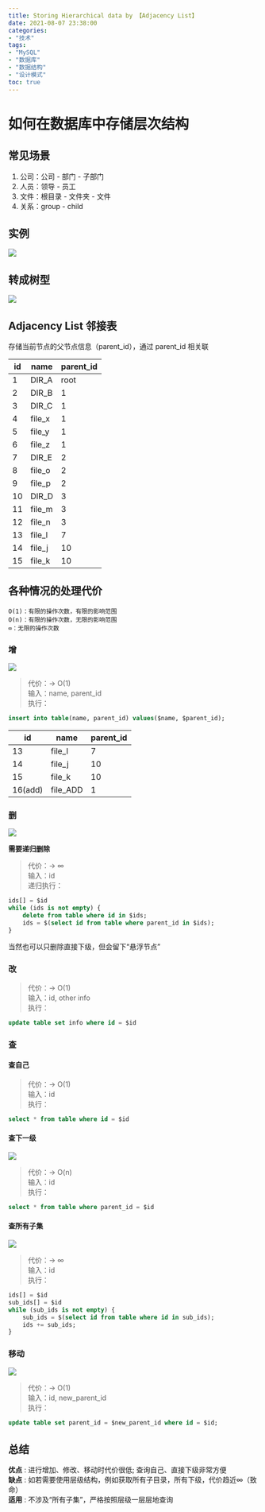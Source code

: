 ```yaml
---
title: Storing Hierarchical data by 【Adjacency List】
date: 2021-08-07 23:38:00
categories:
- "技术"
tags:
- "MySQL"
- "数据库"
- "数据结构"
- "设计模式"
toc: true
---
```

# 如何在数据库中存储层次结构

## 常见场景

1. 公司：公司 - 部门 - 子部门 
2. 人员：领导 - 员工 
3. 文件：根目录 - 文件夹 - 文件
4. 关系：group - child

## 实例

![](CASE.png)

## 转成树型
![](CASE_TREE.png)

## Adjacency List 邻接表

存储当前节点的父节点信息（parent_id），通过 parent_id 相关联

|id    |name  |parent_id|
|------|------|---------|
|1     |DIR_A |root     |
|2     |DIR_B |1        |
|3     |DIR_C |1        |
|4     |file_x|1        |
|5     |file_y|1        |
|6     |file_z|1        |
|7     |DIR_E |2        |
|8     |file_o|2        |
|9     |file_p|2        |
|10    |DIR_D |3        |
|11    |file_m|3        |
|12    |file_n|3        |
|13    |file_l|7        |
|14    |file_j|10       |
|15    |file_k|10       |

## 各种情况的处理代价

```
O(1)：有限的操作次数，有限的影响范围
O(n)：有限的操作次数，无限的影响范围
∞：无限的操作次数
```

### 增
![](ADD.jpg)

> 代价：-> O(1)  
> 输入：name, parent_id  
> 执行：
```sql
insert into table(name, parent_id) values($name, $parent_id);
```
|id     |name    |parent_id|
|-------|--------|---------|
|13     |file_l  |7        |
|14     |file_j  |10       |
|15     |file_k  |10       |
|16(add)|file_ADD|1        |

### 删
![](DEL.jpg)

**需要递归删除**
> 代价：-> ∞  
> 输入：id  
> 递归执行：  
```sql
ids[] = $id
while (ids is not empty) {
    delete from table where id in $ids;
    ids = $(select id from table where parent_id in $ids);
}
```

当然也可以只删除直接下级，但会留下“悬浮节点”
### 改
> 代价：-> O(1)  
> 输入：id, other info  
> 执行：  
```sql
update table set info where id = $id
```

### 查
#### 查自己
> 代价：-> O(1)  
> 输入：id  
> 执行：
```sql
select * from table where id = $id
```
#### 查下一级 
![](SEARCH_NEXT.jpg)
> 代价：-> O(n)  
> 输入：id  
> 执行：
```sql
select * from table where parent_id = $id
```
#### 查所有子集
![](SEARCH_ALL.jpg)
> 代价：-> ∞  
> 输入：id  
> 执行：
```sql
ids[] = $id
sub_ids[] = $id
while (sub_ids is not empty) {
    sub_ids = $(select id from table where id in sub_ids);
    ids += sub_ids;
}
```
### 移动
![](MOVE.jpg)
> 代价：-> O(1)  
> 输入：id, new_parent_id  
> 执行：
```sql
update table set parent_id = $new_parent_id where id = $id;
```

<!-- ### 组织层级关系
> 代价：-> ∞
```java
object:
{
    id, 
    sub_objects // 下一级
}
data: 
List<object> list;

do:
list
.groupToMap(key -> o.id, value -> o)
.foreach(map -> {
    list.get(map.key).setSubObjects(map.value);
});
``` -->

## 总结
**优点** : 进行增加、修改、移动时代价很低; 查询自己、直接下级非常方便   
**缺点** : 如若需要使用层级结构，例如获取所有子目录，所有下级，代价趋近∞（致命）   
**适用** : 不涉及“所有子集”，严格按照层级一层层地查询   